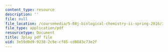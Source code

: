 ```yaml
---
content_type: resource
description: ''
file: null
file_location: /coursemedia/5-08j-biological-chemistry-ii-spring-2016/3e59d0d992382c9ecf85cd8883c73e2f_D9QJ44zENbU.pdf
file_type: application/pdf
resourcetype: Document
title: 3play pdf file
uid: 3e59d0d9-9238-2c9e-cf85-cd8883c73e2f
---
```

